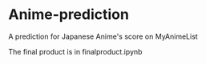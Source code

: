 # Anime-prediction
A prediction for Japanese Anime's score on MyAnimeList


The final product is in finalproduct.ipynb
